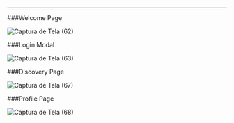 ---

###Welcome Page

![Captura de Tela (62)](https://user-images.githubusercontent.com/62656936/129947159-ab9dae8b-efb9-4ce8-ba0f-bd40ddbb8a16.png)

###Login Modal


![Captura de Tela (63)](https://user-images.githubusercontent.com/62656936/129947406-d2fa4dc1-adb1-4f23-8606-9bc6fb865402.png)

###Discovery Page

![Captura de Tela (67)](https://user-images.githubusercontent.com/62656936/129947507-b0274167-7ae3-4a61-9c83-6fd2f6a9ad9d.png)

###Profile Page

![Captura de Tela (68)](https://user-images.githubusercontent.com/62656936/129947541-132b7cd3-6bb1-4fe4-91df-19afa9c6c6ec.png)

